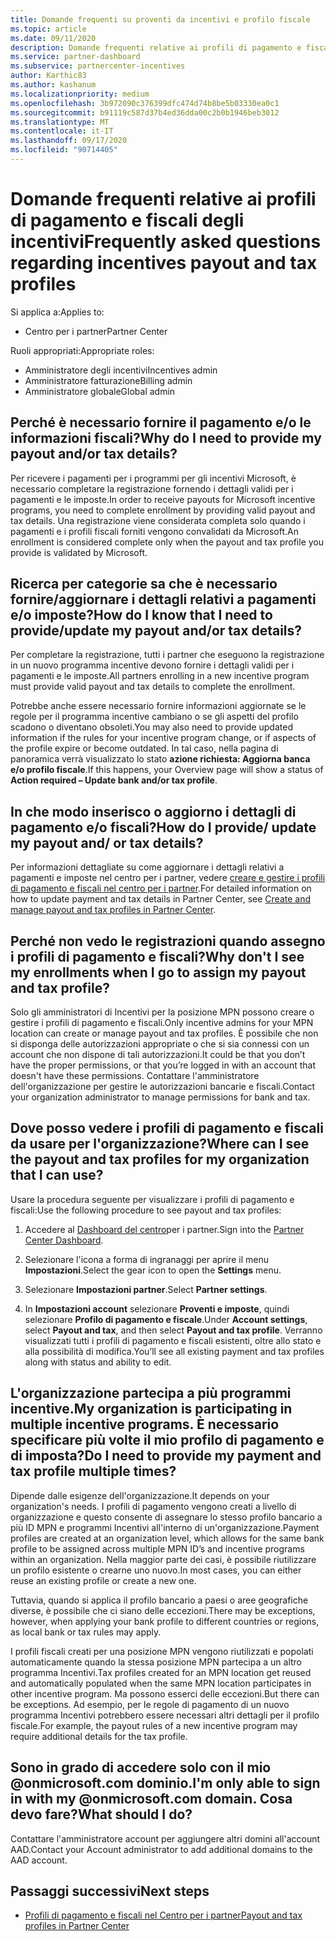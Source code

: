 ```yaml
---
title: Domande frequenti su proventi da incentivi e profilo fiscale
ms.topic: article
ms.date: 09/11/2020
description: Domande frequenti relative ai profili di pagamento e fiscali per gli incentivi.
ms.service: partner-dashboard
ms.subservice: partnercenter-incentives
author: Karthic83
ms.author: kashanum
ms.localizationpriority: medium
ms.openlocfilehash: 3b972090c376399dfc474d74b8be5b03330ea0c1
ms.sourcegitcommit: b91119c587d37b4ed36dda00c2b0b1946beb3012
ms.translationtype: MT
ms.contentlocale: it-IT
ms.lasthandoff: 09/17/2020
ms.locfileid: "90714405"
---
```

# <a name="frequently-asked-questions-regarding-incentives-payout-and-tax-profiles"></a><span data-ttu-id="bfb4f-103">Domande frequenti relative ai profili di pagamento e fiscali degli incentivi</span><span class="sxs-lookup"><span data-stu-id="bfb4f-103">Frequently asked questions regarding incentives payout and tax profiles</span></span>

<span data-ttu-id="bfb4f-104">Si applica a:</span><span class="sxs-lookup"><span data-stu-id="bfb4f-104">Applies to:</span></span>

- <span data-ttu-id="bfb4f-105">Centro per i partner</span><span class="sxs-lookup"><span data-stu-id="bfb4f-105">Partner Center</span></span>

<span data-ttu-id="bfb4f-106">Ruoli appropriati:</span><span class="sxs-lookup"><span data-stu-id="bfb4f-106">Appropriate roles:</span></span>

- <span data-ttu-id="bfb4f-107">Amministratore degli incentivi</span><span class="sxs-lookup"><span data-stu-id="bfb4f-107">Incentives admin</span></span>
- <span data-ttu-id="bfb4f-108">Amministratore fatturazione</span><span class="sxs-lookup"><span data-stu-id="bfb4f-108">Billing admin</span></span>
- <span data-ttu-id="bfb4f-109">Amministratore globale</span><span class="sxs-lookup"><span data-stu-id="bfb4f-109">Global admin</span></span>

## <a name="why-do-i-need-to-provide-my-payout-andor-tax-details"></a><span data-ttu-id="bfb4f-110">Perché è necessario fornire il pagamento e/o le informazioni fiscali?</span><span class="sxs-lookup"><span data-stu-id="bfb4f-110">Why do I need to provide my payout and/or tax details?</span></span>

<span data-ttu-id="bfb4f-111">Per ricevere i pagamenti per i programmi per gli incentivi Microsoft, è necessario completare la registrazione fornendo i dettagli validi per i pagamenti e le imposte.</span><span class="sxs-lookup"><span data-stu-id="bfb4f-111">In order to receive payouts for Microsoft incentive programs, you need to complete enrollment by providing valid payout and tax details.</span></span> <span data-ttu-id="bfb4f-112">Una registrazione viene considerata completa solo quando i pagamenti e i profili fiscali forniti vengono convalidati da Microsoft.</span><span class="sxs-lookup"><span data-stu-id="bfb4f-112">An enrollment is considered complete only when the payout and tax profile you provide is validated by Microsoft.</span></span>

## <a name="how-do-i-know-that-i-need-to-provideupdate-my-payout-andor-tax-details"></a><span data-ttu-id="bfb4f-113">Ricerca per categorie sa che è necessario fornire/aggiornare i dettagli relativi a pagamenti e/o imposte?</span><span class="sxs-lookup"><span data-stu-id="bfb4f-113">How do I know that I need to provide/update my payout and/or tax details?</span></span>

<span data-ttu-id="bfb4f-114">Per completare la registrazione, tutti i partner che eseguono la registrazione in un nuovo programma incentive devono fornire i dettagli validi per i pagamenti e le imposte.</span><span class="sxs-lookup"><span data-stu-id="bfb4f-114">All partners enrolling in a new incentive program must provide valid payout and tax details to complete the enrollment.</span></span>

<span data-ttu-id="bfb4f-115">Potrebbe anche essere necessario fornire informazioni aggiornate se le regole per il programma incentive cambiano o se gli aspetti del profilo scadono o diventano obsoleti.</span><span class="sxs-lookup"><span data-stu-id="bfb4f-115">You may also need to provide updated information if the rules for your incentive program change, or if aspects of the profile expire or become outdated.</span></span> <span data-ttu-id="bfb4f-116">In tal caso, nella pagina di panoramica verrà visualizzato lo stato **azione richiesta: Aggiorna banca e/o profilo fiscale**.</span><span class="sxs-lookup"><span data-stu-id="bfb4f-116">If this happens, your Overview page will show a status of **Action required – Update bank and/or tax profile**.</span></span>

## <a name="how-do-i-provide-update-my-payout-and-or-tax-details"></a><span data-ttu-id="bfb4f-117">In che modo inserisco o aggiorno i dettagli di pagamento e/o fiscali?</span><span class="sxs-lookup"><span data-stu-id="bfb4f-117">How do I provide/ update my payout and/ or tax details?</span></span>

<span data-ttu-id="bfb4f-118">Per informazioni dettagliate su come aggiornare i dettagli relativi a pagamenti e imposte nel centro per i partner, vedere [creare e gestire i profili di pagamento e fiscali nel centro per i partner](https://docs.microsoft.com/partner-center/incentives-create-and-manage-your-payout-and-tax-profiles.md).</span><span class="sxs-lookup"><span data-stu-id="bfb4f-118">For detailed information on how to update payment and tax details in Partner Center, see [Create and manage payout and tax profiles in Partner Center](https://docs.microsoft.com/partner-center/incentives-create-and-manage-your-payout-and-tax-profiles.md).</span></span>

## <a name="why-dont-i-see-my-enrollments-when-i-go-to-assign-my-payout-and-tax-profile"></a><span data-ttu-id="bfb4f-119">Perché non vedo le registrazioni quando assegno i profili di pagamento e fiscali?</span><span class="sxs-lookup"><span data-stu-id="bfb4f-119">Why don't I see my enrollments when I go to assign my payout and tax profile?</span></span>

<span data-ttu-id="bfb4f-120">Solo gli amministratori di Incentivi per la posizione MPN possono creare o gestire i profili di pagamento e fiscali.</span><span class="sxs-lookup"><span data-stu-id="bfb4f-120">Only incentive admins for your MPN location can create or manage payout and tax profiles.</span></span> <span data-ttu-id="bfb4f-121">È possibile che non si disponga delle autorizzazioni appropriate o che si sia connessi con un account che non dispone di tali autorizzazioni.</span><span class="sxs-lookup"><span data-stu-id="bfb4f-121">It could be that you don’t have the proper permissions, or that you’re logged in with an account that doesn't have these permissions.</span></span> <span data-ttu-id="bfb4f-122">Contattare l'amministratore dell'organizzazione per gestire le autorizzazioni bancarie e fiscali.</span><span class="sxs-lookup"><span data-stu-id="bfb4f-122">Contact your organization administrator to manage permissions for bank and tax.</span></span>

## <a name="where-can-i-see-the-payout-and-tax-profiles-for-my-organization-that-i-can-use"></a><span data-ttu-id="bfb4f-123">Dove posso vedere i profili di pagamento e fiscali da usare per l'organizzazione?</span><span class="sxs-lookup"><span data-stu-id="bfb4f-123">Where can I see the payout and tax profiles for my organization that I can use?</span></span>

<span data-ttu-id="bfb4f-124">Usare la procedura seguente per visualizzare i profili di pagamento e fiscali:</span><span class="sxs-lookup"><span data-stu-id="bfb4f-124">Use the following procedure to see payout and tax profiles:</span></span>

1. <span data-ttu-id="bfb4f-125">Accedere al [Dashboard del centro](https://partner.microsoft.com/dashboard)per i partner.</span><span class="sxs-lookup"><span data-stu-id="bfb4f-125">Sign into the [Partner Center Dashboard](https://partner.microsoft.com/dashboard).</span></span>

2. <span data-ttu-id="bfb4f-126">Selezionare l'icona a forma di ingranaggi per aprire il menu **Impostazioni**.</span><span class="sxs-lookup"><span data-stu-id="bfb4f-126">Select the gear icon to open the **Settings** menu.</span></span>

3. <span data-ttu-id="bfb4f-127">Selezionare **Impostazioni partner**.</span><span class="sxs-lookup"><span data-stu-id="bfb4f-127">Select **Partner settings**.</span></span>

4. <span data-ttu-id="bfb4f-128">In **Impostazioni account** selezionare **Proventi e imposte**, quindi selezionare **Profilo di pagamento e fiscale**.</span><span class="sxs-lookup"><span data-stu-id="bfb4f-128">Under **Account settings**, select **Payout and tax**, and then select **Payout and tax profile**.</span></span> <span data-ttu-id="bfb4f-129">Verranno visualizzati tutti i profili di pagamento e fiscali esistenti, oltre allo stato e alla possibilità di modifica.</span><span class="sxs-lookup"><span data-stu-id="bfb4f-129">You’ll see all existing payment and tax profiles along with status and ability to edit.</span></span>

## <a name="my-organization-is-participating-in-multiple-incentive-programs-do-i-need-to-provide-my-payment-and-tax-profile-multiple-times"></a><span data-ttu-id="bfb4f-130">L'organizzazione partecipa a più programmi incentive.</span><span class="sxs-lookup"><span data-stu-id="bfb4f-130">My organization is participating in multiple incentive programs.</span></span> <span data-ttu-id="bfb4f-131">È necessario specificare più volte il mio profilo di pagamento e di imposta?</span><span class="sxs-lookup"><span data-stu-id="bfb4f-131">Do I need to provide my payment and tax profile multiple times?</span></span>

<span data-ttu-id="bfb4f-132">Dipende dalle esigenze dell'organizzazione.</span><span class="sxs-lookup"><span data-stu-id="bfb4f-132">It depends on your organization's needs.</span></span> <span data-ttu-id="bfb4f-133">I profili di pagamento vengono creati a livello di organizzazione e questo consente di assegnare lo stesso profilo bancario a più ID MPN e programmi Incentivi all'interno di un'organizzazione.</span><span class="sxs-lookup"><span data-stu-id="bfb4f-133">Payment profiles are created at an organization level, which allows for the same bank profile to be assigned across multiple MPN ID’s and incentive programs within an organization.</span></span> <span data-ttu-id="bfb4f-134">Nella maggior parte dei casi, è possibile riutilizzare un profilo esistente o crearne uno nuovo.</span><span class="sxs-lookup"><span data-stu-id="bfb4f-134">In most cases, you can either reuse an existing profile or create a new one.</span></span>

<span data-ttu-id="bfb4f-135">Tuttavia, quando si applica il profilo bancario a paesi o aree geografiche diverse, è possibile che ci siano delle eccezioni.</span><span class="sxs-lookup"><span data-stu-id="bfb4f-135">There may be exceptions, however, when applying your bank profile to different countries or regions, as local bank or tax rules may apply.</span></span>

<span data-ttu-id="bfb4f-136">I profili fiscali creati per una posizione MPN vengono riutilizzati e popolati automaticamente quando la stessa posizione MPN partecipa a un altro programma Incentivi.</span><span class="sxs-lookup"><span data-stu-id="bfb4f-136">Tax profiles created for an MPN location get reused and automatically populated when the same MPN location participates in other incentive program.</span></span> <span data-ttu-id="bfb4f-137">Ma possono esserci delle eccezioni.</span><span class="sxs-lookup"><span data-stu-id="bfb4f-137">But there can be exceptions.</span></span> <span data-ttu-id="bfb4f-138">Ad esempio, per le regole di pagamento di un nuovo programma Incentivi potrebbero essere necessari altri dettagli per il profilo fiscale.</span><span class="sxs-lookup"><span data-stu-id="bfb4f-138">For example, the payout rules of a new incentive program may require additional details for the tax profile.</span></span>  

## <a name="im-only-able-to-sign-in-with-my-onmicrosoftcom-domain-what-should-i-do"></a><span data-ttu-id="bfb4f-139">Sono in grado di accedere solo con il mio @onmicrosoft.com dominio.</span><span class="sxs-lookup"><span data-stu-id="bfb4f-139">I'm only able to sign in with my @onmicrosoft.com domain.</span></span> <span data-ttu-id="bfb4f-140">Cosa devo fare?</span><span class="sxs-lookup"><span data-stu-id="bfb4f-140">What should I do?</span></span>

<span data-ttu-id="bfb4f-141">Contattare l'amministratore account per aggiungere altri domini all'account AAD.</span><span class="sxs-lookup"><span data-stu-id="bfb4f-141">Contact your Account administrator to add additional domains to the AAD account.</span></span>

## <a name="next-steps"></a><span data-ttu-id="bfb4f-142">Passaggi successivi</span><span class="sxs-lookup"><span data-stu-id="bfb4f-142">Next steps</span></span>

- [<span data-ttu-id="bfb4f-143">Profili di pagamento e fiscali nel Centro per i partner</span><span class="sxs-lookup"><span data-stu-id="bfb4f-143">Payout and tax profiles in Partner Center</span></span>](incentives-create-and-manage-your-payout-and-tax-profiles.md)